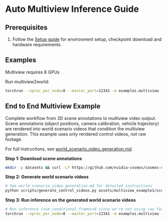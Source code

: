 # Auto Multiview Inference Guide

## Prerequisites

1. Follow the [Setup guide](setup.md) for environment setup, checkpoint download and hardware requirements.

## Examples
Multiview requires 8 GPUs

Run multiview2world:

```bash
torchrun --nproc_per_node=8 --master_port=12341 -m examples.multiview -i assets/multiview_example/multiview_spec.json -o outputs/multiview/
```

## End to End Multiview Example

Complete workflow from 3D scene annotations to multiview video output. Scene annotations (object positions, camera calibration, vehicle trajectory) are rendered into world scenario videos that condition the multiview generation. This example uses only rendered control videos, not raw footage.

For full instructions, see [world_scenario_video_generation.md](world_scenario_video_generation.md).

**Step 1: Download scene annotations**
```bash
mkdir -p datasets && curl -Lf https://github.com/nvidia-cosmos/cosmos-dependencies/releases/download/assets/3d_scene_metadata.zip -o temp.zip && unzip temp.zip -d datasets && rm temp.zip
```

**Step 2: Generate world scenario videos**
```bash
# See world_scenario_video_generation.md for detailed instructions
python scripts/generate_control_videos.py assets/multiview_example1/scene_annotations outputs/multiview_example1_world_scenario_videos
```

**Step 3: Run inference on the generated world scenario videos**
```bash
# Run inference (num_conditional_frames=0 since we're not using raw footage)
torchrun --nproc_per_node=8 --master_port=12341 -m examples.multiview -i assets/multiview_example1/multiview_spec.json -o outputs/multiview_e2w/
```
